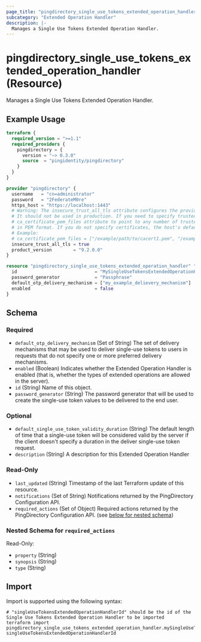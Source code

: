 ```yaml
---
page_title: "pingdirectory_single_use_tokens_extended_operation_handler Resource - terraform-provider-pingdirectory"
subcategory: "Extended Operation Handler"
description: |-
  Manages a Single Use Tokens Extended Operation Handler.
---
```


# pingdirectory_single_use_tokens_extended_operation_handler (Resource)

Manages a Single Use Tokens Extended Operation Handler.

## Example Usage

```terraform
terraform {
  required_version = ">=1.1"
  required_providers {
    pingdirectory = {
      version = "~> 0.3.0"
      source  = "pingidentity/pingdirectory"
    }
  }
}

provider "pingdirectory" {
  username   = "cn=administrator"
  password   = "2FederateM0re"
  https_host = "https://localhost:1443"
  # Warning: The insecure_trust_all_tls attribute configures the provider to trust any certificate presented by the PingDirectory server.
  # It should not be used in production. If you need to specify trusted CA certificates, use the
  # ca_certificate_pem_files attribute to point to any number of trusted CA certificate files
  # in PEM format. If you do not specify certificates, the host's default root CA set will be used.
  # Example:
  # ca_certificate_pem_files = ["/example/path/to/cacert1.pem", "/example/path/to/cacert2.pem"]
  insecure_trust_all_tls = true
  product_version        = "9.2.0.0"
}

resource "pingdirectory_single_use_tokens_extended_operation_handler" "mySingleUseTokensExtendedOperationHandler" {
  id                             = "MySingleUseTokensExtendedOperationHandler"
  password_generator             = "Passphrase"
  default_otp_delivery_mechanism = ["my_example_delievery_mechanism"]
  enabled                        = false
}
```

<!-- schema generated by tfplugindocs -->
## Schema

### Required

- `default_otp_delivery_mechanism` (Set of String) The set of delivery mechanisms that may be used to deliver single-use tokens to users in requests that do not specify one or more preferred delivery mechanisms.
- `enabled` (Boolean) Indicates whether the Extended Operation Handler is enabled (that is, whether the types of extended operations are allowed in the server).
- `id` (String) Name of this object.
- `password_generator` (String) The password generator that will be used to create the single-use token values to be delivered to the end user.

### Optional

- `default_single_use_token_validity_duration` (String) The default length of time that a single-use token will be considered valid by the server if the client doesn't specify a duration in the deliver single-use token request.
- `description` (String) A description for this Extended Operation Handler

### Read-Only

- `last_updated` (String) Timestamp of the last Terraform update of this resource.
- `notifications` (Set of String) Notifications returned by the PingDirectory Configuration API.
- `required_actions` (Set of Object) Required actions returned by the PingDirectory Configuration API. (see [below for nested schema](#nestedatt--required_actions))

<a id="nestedatt--required_actions"></a>
### Nested Schema for `required_actions`

Read-Only:

- `property` (String)
- `synopsis` (String)
- `type` (String)

## Import

Import is supported using the following syntax:

```shell
# "singleUseTokensExtendedOperationHandlerId" should be the id of the Single Use Tokens Extended Operation Handler to be imported
terraform import pingdirectory_single_use_tokens_extended_operation_handler.mySingleUseTokensExtendedOperationHandler singleUseTokensExtendedOperationHandlerId
```

